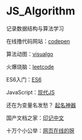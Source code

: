 # JS_Algorithm
记录数据结构与算法学习

在线撸代码网站：[codepen](https://codepen.io/)

算法动图：[visualgo](https://visualgo.net/zh)

火爆烧脑：[leetcode](https://leetcode-cn.com/)

ES6入门：[ES6](https://es6.ruanyifeng.com/)

JavaScript：[现代JS](https://zh.javascript.info/)

还在为变量名发愁？ [起名神器](https://unbug.github.io/codelf/)

国产文档之家：[印记中文](https://docschina.org/)

十万个小公举：[网页在线的呀](https://tool.lu/)
